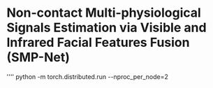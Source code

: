 # Non-contact Multi-physiological Signals Estimation via Visible and Infrared Facial Features Fusion (SMP-Net)
'''' python -m torch.distributed.run --nproc_per_node=2
